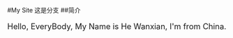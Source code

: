 #My Site 这是分支
##简介 
<p style="font-size:18px">Hello, EveryBody, My Name is He Wanxian, I'm from China.</p>